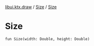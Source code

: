 [libui.ktx.draw](../README.md) / [Size](README.md) / [Size](-size.md)

# Size

`fun Size(width: Double, height: Double)`
